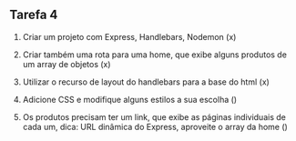 ## Tarefa 4

1. Criar um projeto com Express, Handlebars, Nodemon (x)

2. Criar também uma rota para uma home, que exibe alguns produtos de um array de objetos (x)

3. Utilizar o recurso de layout do handlebars para a base do html (x)

4. Adicione CSS e modifique alguns estilos a sua escolha ()

5. Os produtos precisam ter um link, que exibe as páginas individuais de cada um, dica: URL dinâmica do Express, aproveite o array da home ()